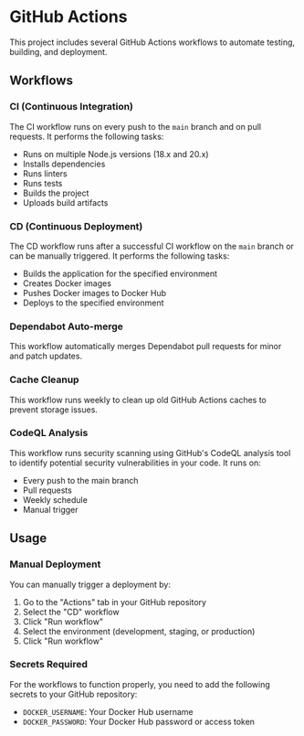 # GitHub Actions

This project includes several GitHub Actions workflows to automate testing, building, and deployment.

## Workflows

### CI (Continuous Integration)

The CI workflow runs on every push to the `main` branch and on pull requests. It performs the following tasks:

- Runs on multiple Node.js versions (18.x and 20.x)
- Installs dependencies
- Runs linters
- Runs tests
- Builds the project
- Uploads build artifacts

### CD (Continuous Deployment)

The CD workflow runs after a successful CI workflow on the `main` branch or can be manually triggered. It performs the following tasks:

- Builds the application for the specified environment
- Creates Docker images
- Pushes Docker images to Docker Hub
- Deploys to the specified environment

### Dependabot Auto-merge

This workflow automatically merges Dependabot pull requests for minor and patch updates.

### Cache Cleanup

This workflow runs weekly to clean up old GitHub Actions caches to prevent storage issues.

### CodeQL Analysis

This workflow runs security scanning using GitHub's CodeQL analysis tool to identify potential security vulnerabilities in your code. It runs on:
- Every push to the main branch
- Pull requests
- Weekly schedule
- Manual trigger

## Usage

### Manual Deployment

You can manually trigger a deployment by:

1. Go to the "Actions" tab in your GitHub repository
2. Select the "CD" workflow
3. Click "Run workflow"
4. Select the environment (development, staging, or production)
5. Click "Run workflow"

### Secrets Required

For the workflows to function properly, you need to add the following secrets to your GitHub repository:

- `DOCKER_USERNAME`: Your Docker Hub username
- `DOCKER_PASSWORD`: Your Docker Hub password or access token
